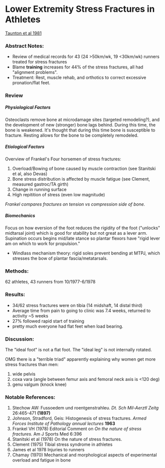 # Lower Extremity Stress Fractures in Athletes
[Taunton et al 1981](../References/Tauton1981Lower.pdf)

### Abstract Notes:
- Review of medical records for 43 (24 >50km/wk, 19 <30km/wk) runners treated for stress fractures
- Blame **training** increases for 44% of the stress fractures, all had "alignment problems".
- Treatment: Rest, muscle rehab, and orthotics to correct excessive pronation/flat feet.

### Review

##### Physiological Factors
Osteoclasts remove bone at microdamage sites (targeted remodeling?), and the development of new (stronger) bone lags behind. During this time, the bone is 
weakened. It's thought that during this time bone is susceptible to fracture. Resting allows for the bone to be completely
remodeled.

##### Etiological Factors
Overview of Frankel's Four horsemen of stress fractures:
1. Overload/Bowing of bone caused by muscle contraction (see Stanitski et al, also Devas)
2. Bone stress distribution is affected by muscle fatigue (see Clement, measured gastroc/TA girth)
3. Change in running surface
4. High repitition of stress (even low magnitude)

*Frankel compares fractures on tension vs compression side of bone.*

##### Biomechanics
Focus on how eversion of the foot reduces the rigidity of the foot ("unlocks" midtarsal joint) which is good for stability
but not great as a lever arm. Supination occurs begins mid/late stance so plantar flexors have "rigid lever am on which to
work for propulsion."

- Windlass mechanism theory: rigid soles prevent bending at MTPJ, which stresses the bow of plantar fascia/metatarsals.

### Methods: 
62 athletes, 43 runners from 10/1977-6/1978

### Results: 
- 34/62 stress fractures were on tibia (14 midshaft, 14 distal third)
- Average time from pain to going to clinic was 7.4 weeks, returned to activity ~5 weeks
- 27% followed rapid start of training
- pretty much everyone had flat feet when load bearing. 

### Discussion:
The "ideal foot" is not a flat foot. The "ideal leg" is not internally rotated. 

OMG there is a "terrible triad" apparently explaining why women get more stress fractures than men:
1. wide pelvis
1. coxa vara (angle between femur axis and femoral neck axis is <120 deg)
1. genu valgum (knock knee)

### Notable References:
1. Stechow AW: Fussoedem und roentgenstrahleu. *Dt. Sch Mil-Aerztl Zeitg* 26:465-471 **(1897)**
1. Johnson, Stradford, Geis: Histogenesis of stress fractures. *Armed Forces Institute of Pathology annual lectures* **1963**
1. Frankel VH (1978) Editorial Comment on *On the nature of stress fractures.* Am J Sports Med 6:396
1. Stanitski et al (1978) On the nature of stress fractures. 
1. Clement (1975) Tibial stress syndrome in athletes 
1. James et al 1978 Injuries to runners
1. Chamay (1970) Mechanical and morphological aspects of experimental overload and fatigue in bone
